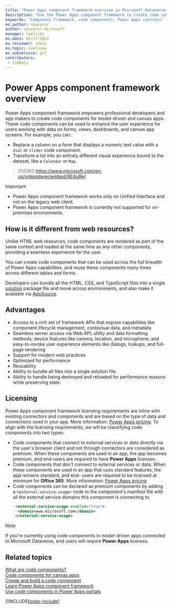 ```yaml
---
title: "Power Apps component framework overview in Microsoft Dataverse(contains video) | Microsoft Docs"
description: "Use the Power Apps component framework to create code components to provide an enhanced experiences for people to view and work with data in forms, views, and dashboards."
keywords: "Component Framework, code components, Power Apps controls"
ms.author: noazarur
author: noazarur-microsoft
manager: lwelicki
ms.date: 05/27/2022
ms.reviewer: jdaly
ms.topic: overview
ms.subservice: pcf
contributors:
 - JimDaly
---
```


# Power Apps component framework overview

Power Apps component framework empowers professional developers and app makers to create code components for model-driven and canvas apps. These code components can be used to enhance the user experience for users working with data on forms, views, dashboards, and canvas app screens. For example, you can:

- Replace a column on a form that displays a numeric text value with a `dial` or `slider` code component.
- Transform a list into an entirely different visual experience bound to the dataset, like a `Calendar` or `Map`.

> [!VIDEO https://www.microsoft.com/en-us/videoplayer/embed/RE4slRe]


> [!IMPORTANT]
>
> - Power Apps component framework works only on Unified Interface and not on the legacy web client. 
> - Power Apps component framework is currently not supported for on-premises environments. 

## How is it different from web resources?

Unlike HTML web resources, code components are rendered as part of the same context and loaded at the same time as any other components, providing a seamless experience for the user. 

You can create code components that can be used across the full breadth of Power Apps capabilities, and reuse these components many times across different tables and forms.

Developers can bundle all the HTML, CSS, and TypeScript files into a single [solution](../../maker/data-platform/solutions-overview.md) package file and move across environments, and also make it available<!--note from editor: Edit okay? Didn't know what "shipped" meant.--> via [AppSource](https://appsource.microsoft.com/marketplace/apps?page=1&product=dynamics-365). 


## Advantages 

- Access to a rich set of framework APIs that expose capabilities like component lifecycle management, contextual data, and metadata
- Seamless server access via Web API; utility and data formatting methods; device features like camera, location, and microphone; and easy-to-invoke user experience elements like dialogs, lookups, and full-page rendering
- Support for modern web practices
- Optimized for performance
- Reusability
- Ability to bundle all files into a single solution file.
- Ability to handle being destroyed and reloaded for performance reasons while preserving state.

## Licensing

Power Apps component framework licensing requirements are inline with existing connectors and components and are based on the type of data and connections used in your app. More information: [Power Apps pricing](https://powerapps.microsoft.com/pricing/). To align with the licensing requirements, we will be classifying code components into two types:

- Code components that connect to external services or data directly via the user's browser client and not through connectors are considered as premium. When these components are used in an app, the app becomes premium, and end-users are required to have **Power Apps** licenses.
- Code components that don't connect to external services or data. When these components are used in an app that uses standard features, the app remains standard, and end- users are required to be licensed at minimum for **Office 365**. More information: [Power Apps pricing](https://powerapps.microsoft.com/pricing/)
- Code components can be declared as premium components by adding a `<external-service-usage>` node to the component's manifest file with all the external service domains this component is connecting to.
   ```xml
    <external-service-usage enabled="true">
     <domain>www.microsoft.com</domain>
    </external-service-usage>
    ```

> [!NOTE]
> If you're currently using code components in model-driven apps connected to Microsoft Dataverse, end users will require **Power Apps** licenses.

## Related topics

[What are code components?](custom-controls-overview.md)<br/>
[Code components for canvas apps](component-framework-for-canvas-apps.md)<br/>
[Create and build a code component](create-custom-controls-using-pcf.md)<br/>
[Learn Power Apps component framework](/training/paths/use-power-apps-component-framework)<br/>
[Use code components in Power Apps portals](../../maker/portals/component-framework.md)



[!INCLUDE[footer-include](../../includes/footer-banner.md)]
